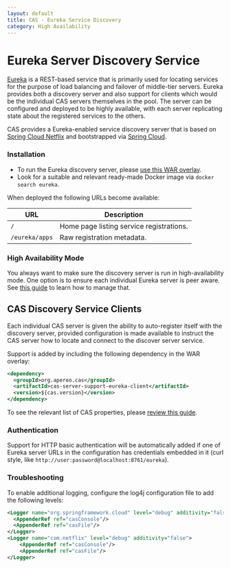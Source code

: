 ```yaml
---
layout: default
title: CAS - Eureka Service Discovery
category: High Availability
---
```


# Eureka Server Discovery Service

[Eureka](https://github.com/Netflix/eureka) is a REST-based service that is primarily used for locating services for the purpose of load balancing and failover of middle-tier servers. Eureka provides both a discovery server and also support for clients which would be the individual CAS servers themselves in the pool. The server can be configured and deployed to be highly available, with each server replicating state about the registered services to the others.

CAS provides a Eureka-enabled service discovery server that is based on [Spring Cloud Netflix](http://cloud.spring.io/spring-cloud-netflix) and bootstrapped via [Spring Cloud](http://cloud.spring.io/spring-cloud-static/spring-cloud.html).

### Installation

- To run the Eureka discovery server, please [use this WAR overlay](https://github.com/apereo/cas-discoveryserver-overlay).
- Look for a suitable and relevant ready-made Docker image via `docker search eureka`.

When deployed the following URLs become available:

| URL            | Description                              |
| -------------- | ---------------------------------------- |
| `/`            | Home page listing service registrations. |
| `/eureka/apps` | Raw registration metadata.               |

### High Availability Mode

You always want to make sure the discovery server is run in high-availability mode. One option is to ensure each individual Eureka server is peer aware. See [this guide](http://cloud.spring.io/spring-cloud-static/spring-cloud.html#_peer_awareness) to learn how to manage that.

## CAS Discovery Service Clients

Each individual CAS server is given the ability to auto-register itself with the discovery server, provided configuration is made available to instruct the CAS server how to locate and connect to the discover server service.

Support is added by including the following dependency in the WAR overlay:

```xml
<dependency>
  <groupId>org.apereo.cas</groupId>
  <artifactId>cas-server-support-eureka-client</artifactId>
  <version>${cas.version}</version>
</dependency>
```

To see the relevant list of CAS properties, please [review this guide](../configuration/Configuration-Properties.html#eureka-service-discovery).

### Authentication

Support for HTTP basic authentication will be automatically added if one of Eureka server URLs in the configuration has credentials embedded in it (curl style, like `http://user:password@localhost:8761/eureka`).

### Troubleshooting

To enable additional logging, configure the log4j configuration file to add the following levels:

```xml
<Logger name="org.springframework.cloud" level="debug" additivity="false">
  <AppenderRef ref="casConsole"/>
  <AppenderRef ref="casFile"/>
</Logger>
<Logger name="com.netflix" level="debug" additivity="false">
    <AppenderRef ref="casConsole"/>
    <AppenderRef ref="casFile"/>
</Logger>
```
